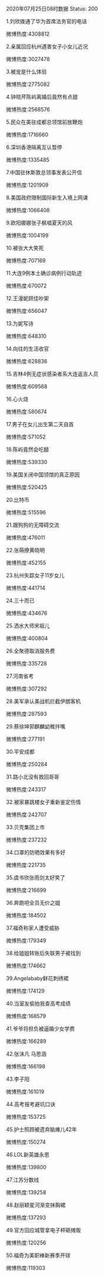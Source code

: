 2020年07月25日08时数据
Status: 200

1.刘欣拨通了华为首席法务官的电话

微博热度:4308812

2.亲属回应杭州遇害女子小女儿近况

微博热度:3027478

3.被宠是什么体验

微博热度:2775082

4.钟晓芹陈屿离婚后竟然有点甜

微博热度:2568576

5.民众在美驻成都总领馆前放鞭炮

微博热度:1716660

6.深圳香港隔离互认暂停

微博热度:1335485

7.中国驻休斯敦总领事发表公开信

微博热度:1201909

8.美国政府限制国际新生入境上网课

微博热度:1066408

9.欧阳娜娜张子枫唱夏天的风

微博热度:1004199

10.被张大大笑死

微博热度:707169

11.大连9例本土确诊病例行动轨迹

微博热度:670072

12.王漫妮顾佳吵架

微博热度:656047

13.为妮写诗

微博热度:648310

14.向往的生活收官

微博热度:628836

15.吉林4例无症状感染者系大连返吉人员

微博热度:609568

16.心火烧

微博热度:580674

17.男子在女儿出生第二天自首

微博热度:571052

18.陈屿竟然会吃醋

微博热度:539330

19.美国关闭中国领馆的真正原因

微博热度:520425

20.比特币

微博热度:515596

21.跟狗狗的无障碍交流

微博热度:476011

22.张萌撩黄晓明

微博热度:452155

23.杭州失踪女子11岁女儿

微博热度:441714

24.三十而已

微博热度:434676

25.洒水大师宋祖儿

微博热度:400804

26.全聚德取消服务费

微博热度:335728

27.河南省考

微博热度:307292

28.美军承认美战机拦截伊朗客机

微博热度:287593

29.蔡徐坤郭麒麟幼稚拌嘴

微博热度:277191

30.平安成都

微博热度:250284

31.路小北没有救回哥哥

微博热度:243317

32.被家暴跳楼女子重新鉴定伤情

微博热度:242707

33.贝壳集团上市

微博热度:237232

34.口罩的防晒效果有多好

微博热度:221735

35.虞书欣张雨剑太好笑了

微博热度:216699

36.奔跑吧全员无价之姐

微博热度:184502

37.福奇称家人遭受威胁

微博热度:179349

38.给姐姐转账后失联男子被找到

微博热度:174662

39.Angelababy鲜花刺绣裙

微博热度:174129

40.当室友偷拍我查高考成绩

微博热度:168579

41.爷爷将担负被逼婚少女学费

微博热度:166289

42.张沫凡 马思涵

微博热度:166198

43.李子阳

微博热度:161019

44.高考报考避坑口诀

微博热度:153725

45.护士照顾被遗弃脑瘫儿42年

微博热度:150274

46.LOL新英雄永恩

微博热度:139800

47.江苏分数线

微博热度:139258

48.赵丽颖星河渐变抹胸裙

微博热度:137293

49.官方回应城管拿电子秤砸摊贩

微博热度:120256

50.福奇为美职棒新赛季开球

微博热度:119303

